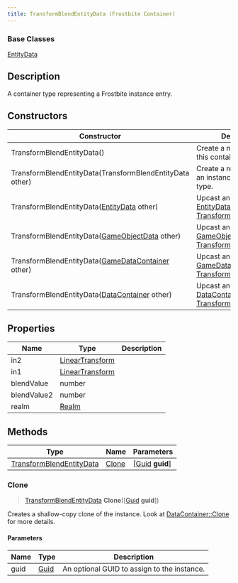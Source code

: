 ```yaml
---
title: TransformBlendEntityData (Frostbite Container)
---
```

### Base Classes

[EntityData](EntityData)

## Description

A container type representing a Frostbite instance entry.

## Constructors

| Constructor                                                                         | Description                                                                                                                             |
| ----------------------------------------------------------------------------------- | --------------------------------------------------------------------------------------------------------------------------------------- |
| TransformBlendEntityData()                                                          | Create a new instance of this container type.                                                                                           |
| TransformBlendEntityData(TransformBlendEntityData other)                            | Create a reference copy of an instance of the same type.                                                                                |
| TransformBlendEntityData([EntityData](EntityData) other)                            | Upcast an instance of type [EntityData](EntityData) to [TransformBlendEntityData](TransformBlendEntityData).                            |
| TransformBlendEntityData([GameObjectData](GameObjectData) other)                    | Upcast an instance of type [GameObjectData](GameObjectData) to [TransformBlendEntityData](TransformBlendEntityData).                    |
| TransformBlendEntityData([GameDataContainer](GameDataContainer) other)              | Upcast an instance of type [GameDataContainer](GameDataContainer) to [TransformBlendEntityData](TransformBlendEntityData).              |
| TransformBlendEntityData([DataContainer](/vext/ref/cls/shr/datacontainer) other) | Upcast an instance of type [DataContainer](/vext/ref/cls/shr/datacontainer) to [TransformBlendEntityData](TransformBlendEntityData). |

## Properties

| Name        | Type                                                    | Description |
| ----------- | ------------------------------------------------------- | ----------- |
| in2         | [LinearTransform](/vext/ref/cls/shr/LinearTransform) |             |
| in1         | [LinearTransform](/vext/ref/cls/shr/LinearTransform) |             |
| blendValue  | number                                                  |             |
| blendValue2 | number                                                  |             |
| realm       | [Realm](Realm)                                          |             |

## Methods

| Type                                                 | Name            | Parameters                                     |
| ---------------------------------------------------- | --------------- | ---------------------------------------------- |
| [TransformBlendEntityData](TransformBlendEntityData) | [Clone](#clone) | \[[Guid](/vext/ref/cls/shr/guid) **guid**\] |

### Clone

> [TransformBlendEntityData](TransformBlendEntityData) **Clone**(\[[Guid](/vext/ref/cls/shr/guid) **guid**\])

Creates a shallow-copy clone of the instance. Look at [DataContainer::Clone](/vext/ref/cls/shr/datacontainer#clone) for more details.

#### Parameters

| Name | Type         | Description                                 |
| ---- | ------------ | ------------------------------------------- |
| guid | [Guid](Guid) | An optional GUID to assign to the instance. |
